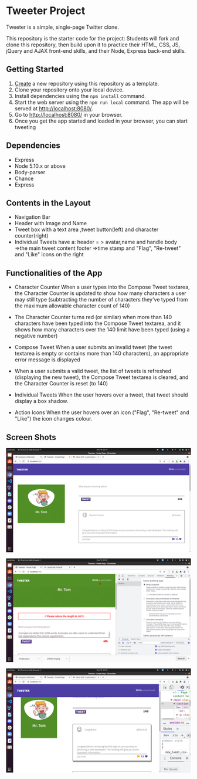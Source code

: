 # Tweeter Project

Tweeter is a simple, single-page Twitter clone.

This repository is the starter code for the project: Students will fork and clone this repository, then build upon it to practice their HTML, CSS, JS, jQuery and AJAX front-end skills, and their Node, Express back-end skills.

## Getting Started

1. [Create](https://docs.github.com/en/repositories/creating-and-managing-repositories/creating-a-repository-from-a-template) a new repository using this repository as a template.
2. Clone your repository onto your local device.
3. Install dependencies using the `npm install` command.
3. Start the web server using the `npm run local` command. The app will be served at <http://localhost:8080/>.
4. Go to <http://localhost:8080/> in your browser.
5. Once you get the app started and loaded in your browser, you can start tweeting 

## Dependencies

- Express
- Node 5.10.x or above
- Body-parser
- Chance
- Express

## Contents in the Layout
- Navigation Bar
- Header with Image and Name
- Tweet box with a text area ,tweet button(left) and character counter(right) 
- Individual Tweets have a: 
        header = > avatar,name and handle
        body =>the main tweet content
        footer =>time stamp and "Flag", "Re-tweet" and "Like" icons on the right


## Functionalities of the App

- Character Counter
  When a user types into the Compose Tweet textarea, the Character Counter is updated to show how many characters a user may still type (subtracting the number of characters they've typed from the maximum allowable character count of 140)

- The Character Counter turns red (or similar) when more than 140 characters have been  typed into the Compose Tweet textarea, and it shows how many characters over the 140 limit have been typed (using a negative number)

- Compose Tweet
When a user submits an invalid tweet (the tweet textarea is empty or contains more than 140 characters), an appropriate error message is displayed

- When a user submits a valid tweet, the list of tweets is refreshed (displaying the new tweet), the Compose Tweet textarea is cleared, and the Character Counter is reset (to 140)

- Individual Tweets
  When the user hovers over a tweet, that tweet should display a box shadow.

- Action Icons
  When the user hovers over an icon ("Flag", "Re-tweet" and "Like") the icon changes colour.

## Screen Shots
!["Screenshot of Tweeter page in Desktop"](https://github.com/kaviramsv/tweeter_pjt/blob/master/docs/main_tweet.png)

!["Screenshot of length validation error message "](https://github.com/kaviramsv/tweeter_pjt/blob/master/docs/err.png)

!["Screenshot of icons changing color"](https://github.com/kaviramsv/tweeter_pjt/blob/master/docs/tweet_content.png)


